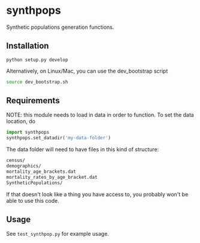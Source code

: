 # synthpops

Synthetic populations generation functions.

## Installation

`python setup.py develop`

Alternatively, on Linux/Mac, you can use the dev_bootstrap script

```bash
source dev_bootstrap.sh
```

## Requirements

NOTE: this module needs to load in data in order to function. To set the data location, do

```python
import synthpops
synthpops.set_datadir('my-data-folder')
```

The data folder will need to have files in this kind of structure:

```bash
census/
demographics/
mortality_age_brackets.dat
mortality_rates_by_age_bracket.dat
SyntheticPopulations/
```

If that doesn't look like a thing you have access to, you probably won't be able to use this code.

## Usage

See `test_synthpop.py` for example usage.